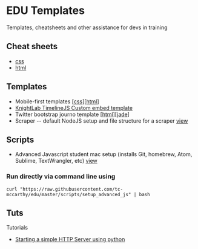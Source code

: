 # EDU Templates

Templates, cheatsheets and other assistance for devs in training

## Cheat sheets

- [css](cheatsheets/css.md)
- [html](cheatsheets/html.md)

## Templates

- Mobile-first templates [[css](templates/css/mobile-first.css)][[html](templates/html/mobile-first.html)]
- [KnightLab TimelineJS Custom embed template](templates/timelineJS)
- Twitter bootstrap journo template [[html](templates/html/bootstrap.html)][[jade](templates/jade/bootstrap.jade)]
- Scraper -- default NodeJS setup and file structure for a scraper [view](tempates/scraper)

## Scripts

- Advanced Javascript student mac setup (installs Git, homebrew, Atom, Sublime, TextWrangler, etc) [view](scripts/setup_advanced_js)

### Run directly via command line using

`curl "https://raw.githubusercontent.com/tc-mccarthy/edu/master/scripts/setup_advanced_js" | bash`

## Tuts

Tutorials

- [Starting a simple HTTP Server using python](tuts/simplehttpserver.md)
